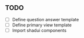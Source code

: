 ## TODO
- [ ] Define question answer template
- [ ] Define primary view template
- [ ] Import shadui components